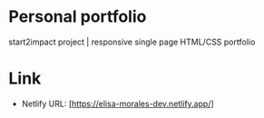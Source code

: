 # Personal portfolio
start2impact project | responsive single page HTML/CSS portfolio

# Link
* Netlify URL: [https://elisa-morales-dev.netlify.app/]
